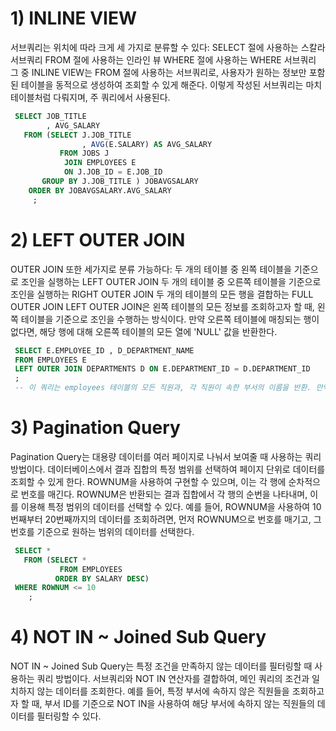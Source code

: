 # 1) INLINE VIEW

서브쿼리는 위치에 따라 크게 세 가지로 분류할 수 있다:
SELECT 절에 사용하는 스칼라 서브쿼리
FROM 절에 사용하는 인라인 뷰
WHERE 절에 사용하는 WHERE 서브쿼리
그 중 INLINE VIEW는 FROM 절에 사용하는 서브쿼리로,
사용자가 원하는 정보만 포함된 테이블을 동적으로 생성하여 조회할 수 있게 해준다.
이렇게 작성된 서브쿼리는 마치 테이블처럼 다뤄지며, 주 쿼리에서 사용된다.
```sql
 SELECT JOB_TITLE
        , AVG_SALARY
   FROM (SELECT J.JOB_TITLE 
                , AVG(E.SALARY) AS AVG_SALARY 
           FROM JOBS J 
            JOIN EMPLOYEES E 
            ON J.JOB_ID = E.JOB_ID
       GROUP BY J.JOB_TITLE ) JOBAVGSALARY
    ORDER BY JOBAVGSALARY.AVG_SALARY
     ;
```
     
# 2) LEFT OUTER JOIN

OUTER JOIN 또한 세가지로 분류 가능하다:
두 개의 테이블 중 왼쪽 테이블을 기준으로 조인을 실행하는 LEFT OUTER JOIN
두 개의 테이블 중 오른쪽 테이블을 기준으로 조인을 실행하는 RIGHT OUTER JOIN
두 개의 테이블의 모든 행을 결합하는 FULL OUTER JOIN
LEFT OUTER JOIN은 왼쪽 테이블의 모든 정보를 조회하고자 할 때, 왼쪽 테이블을 기준으로 조인을 수행하는 방식이다.
만약 오른쪽 테이블에 매칭되는 행이 없다면, 해당 행에 대해 오른쪽 테이블의 모든 열에 'NULL' 값을 반환한다.
```sql
 SELECT E.EMPLOYEE_ID , D_DEPARTMENT_NAME
 FROM EMPLOYEES E
 LEFT OUTER JOIN DEPARTMENTS D ON E.DEPARTMENT_ID = D.DEPARTMENT_ID
 ;
 -- 이 쿼리는 employees 테이블의 모든 직원과, 각 직원이 속한 부서의 이름을 반환. 만약 어떤 직원이 부서에 속하지 않는다면, 그 직원의 department_name은 NULL로 표시
```
 
# 3) Pagination Query

Pagination Query는 대용량 데이터를 여러 페이지로 나눠서 보여줄 때 사용하는 쿼리 방법이다.
데이터베이스에서 결과 집합의 특정 범위를 선택하여 페이지 단위로 데이터를 조회할 수 있게 한다.
ROWNUM을 사용하여 구현할 수 있으며, 이는 각 행에 순차적으로 번호를 매긴다.
ROWNUM은 반환되는 결과 집합에서 각 행의 순번을 나타내며, 이를 이용해 특정 범위의 데이터를 선택할 수 있다.
예를 들어, ROWNUM을 사용하여 10번째부터 20번째까지의 데이터를 조회하려면, 먼저 ROWNUM으로 번호를 매기고, 그 번호를 기준으로 원하는 범위의 데이터를 선택한다.
```sql
 SELECT *
   FROM (SELECT *
           FROM EMPLOYEES
          ORDER BY SALARY DESC)
 WHERE ROWNUM <= 10
    ;
```
    
# 4) NOT IN ~ Joined Sub Query

NOT IN ~ Joined Sub Query는 특정 조건을 만족하지 않는 데이터를 필터링할 때 사용하는 쿼리 방법이다.
서브쿼리와 NOT IN 연산자를 결합하여, 메인 쿼리의 조건과 일치하지 않는 데이터를 조회한다.
예를 들어, 특정 부서에 속하지 않은 직원들을 조회하고자 할 때, 부서 ID를 기준으로 NOT IN을 사용하여 해당 부서에 속하지 않는 직원들의 데이터를 필터링할 수 있다.

